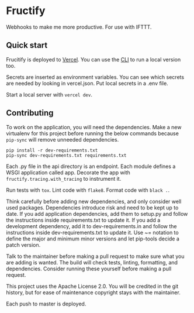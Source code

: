 # Fructify

Webhooks to make me more productive. For use with IFTTT.

## Quick start

Frucitify is deployed to [Vercel][vercel]. You can use the [CLI][cli] to run a
local version too.

Secrets are inserted as environment variables. You can see which secrets are
needed by looking in vercel.json. Put local secrets in a .env file.

Start a local server with `vercel dev`.

[vercel]: https://vercel.com/
[cli]: https://vercel.com/download

## Contributing

To work on the application, you will need the dependencies. Make a new
virtualenv for this project before running the below commands because `pip-sync`
will remove unneeded dependencies.

```
pip install -r dev-requirements.txt
pip-sync dev-requirements.txt requirements.txt
```

Each .py file in the api directory is an endpoint. Each module defines a WSGI
application called app. Decorate the app with `fructify.tracing.with_tracing` to
instrument it.

Run tests with `tox`. Lint code with `flake8`. Format code with `black .`.

Think carefully before adding new dependencies, and only consider well used
packages. Dependencies introduce risk and need to be kept up to date. If you add
application dependencies, add them to setup.py and follow the instructions
inside requirements.txt to update it. If you add a development dependency, add
it to dev-requirements.in and follow the instructions inside
dev-requirements.txt to update it. Use ~= notation to define the major and
minimum minor versions and let pip-tools decide a patch version.

Talk to the maintainer before making a pull request to make sure what you are
adding is wanted. The build will check tests, linting, formatting, and
dependencies. Consider running these yourself before making a pull request.

This project uses the Apache License 2.0. You will be credited in the git
history, but for ease of maintenance copyright stays with the maintainer.

Each push to master is deployed.
